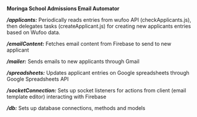 **Moringa School Admissions Email Automator**

***/applicants:***
Periodically reads entries from wufoo API (checkApplicants.js), then delegates tasks (createApplicant.js) for creating new applicants entries based on Wufoo data.

***/emailContent:***
Fetches email content from Firebase to send to new applicant

***/mailer:***
Sends emails to new applicants through Gmail

***/spreadsheets:***
Updates applicant entries on Google spreadsheets through Google Spreadsheets API

***/socketConnection:***
Sets up socket listeners for actions from client (email template editor) interacting with Firebase

***/db:***
Sets up database connections, methods and models